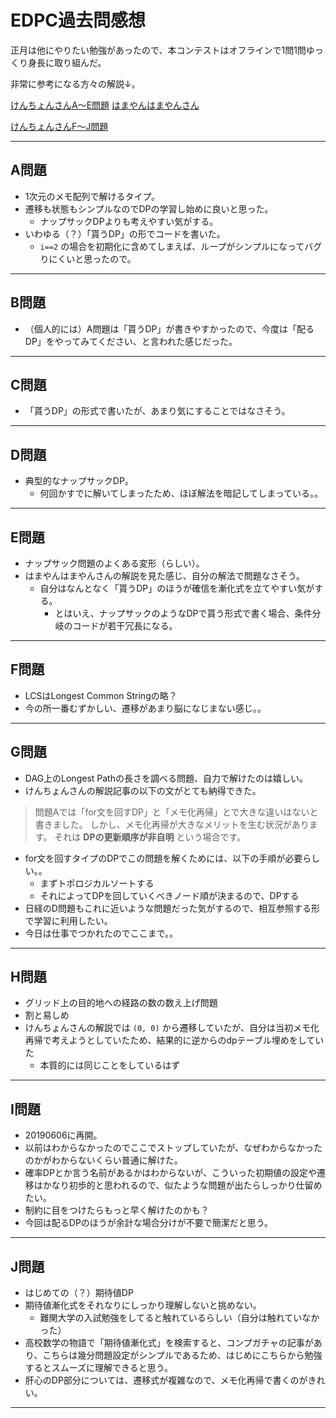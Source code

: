 # EDPC過去問感想

正月は他にやりたい勉強があったので、本コンテストはオフラインで1問1問ゆっくり身長に取り組んだ。

非常に参考になる方々の解説↓。

[けんちょんさんA〜E問題](https://qiita.com/drken/items/dc53c683d6de8aeacf5a)
[はまやんはまやんさん](https://www.hamayanhamayan.com/entry/2019/01/12/163853)

[けんちょんさんF〜J問題](https://qiita.com/drken/items/03c7db44ccd27820ea0d)

---

## A問題

- 1次元のメモ配列で解けるタイプ。
- 遷移も状態もシンプルなのでDPの学習し始めに良いと思った。
  - ナップサックDPよりも考えやすい気がする。
- いわゆる（？）「貰うDP」の形でコードを書いた。
  - `i==2` の場合を初期化に含めてしまえば、ループがシンプルになってバグりにくいと思ったので。

---

## B問題

- （個人的には）A問題は「貰うDP」が書きやすかったので、今度は「配るDP」をやってみてください、と言われた感じだった。

---

## C問題

- 「貰うDP」の形式で書いたが、あまり気にすることではなさそう。

---

## D問題

- 典型的なナップサックDP。
  - 何回かすでに解いてしまったため、ほぼ解法を暗記してしまっている。。

---

## E問題

- ナップサック問題のよくある変形（らしい）。
- はまやんはまやんさんの解説を見た感じ、自分の解法で問題なさそう。
  - 自分はなんとなく「貰うDP」のほうが確信を漸化式を立てやすい気がする。
    - とはいえ、ナップサックのようなDPで貰う形式で書く場合、条件分岐のコードが若干冗長になる。

---

## F問題

- LCSはLongest Common Stringの略？
- 今の所一番むずかしい、遷移があまり脳になじまない感じ。。

---

## G問題

- DAG上のLongest Pathの長さを調べる問題、自力で解けたのは嬉しい。
- けんちょんさんの解説記事の以下の文がとても納得できた。

> 問題Aでは「for文を回すDP」と「メモ化再帰」とで大きな違いはないと書きました。
> しかし、メモ化再帰が大きなメリットを生む状況があります。
> それは **DPの更新順序が非自明** という場合です。

- for文を回すタイプのDPでこの問題を解くためには、以下の手順が必要らしい。。
  - まずトポロジカルソートする
  - それによってDPを回していくべきノード順が決まるので、DPする
- 日経のD問題もこれに近いような問題だった気がするので、相互参照する形で学習に利用したい。
- 今日は仕事でつかれたのでここまで。。

---

## H問題

- グリッド上の目的地への経路の数の数え上げ問題
- 割と易しめ
- けんちょんさんの解説では `(0, 0)` から遷移していたが、自分は当初メモ化再帰で考えようとしていたため、結果的に逆からのdpテーブル埋めをしていた
  - 本質的には同じことをしているはず

---

## I問題

- 20190606に再開。
- 以前はわからなかったのでここでストップしていたが、なぜわからなかったのかがわからないくらい普通に解けた。
- 確率DPとか言う名前があるかはわからないが、こういった初期値の設定や遷移はかなり初歩的と思われるので、似たような問題が出たらしっかり仕留めたい。
- 制約に目をつけたらもっと早く解けたのかも？
- 今回は配るDPのほうが余計な場合分けが不要で簡潔だと思う。

---

## J問題

- はじめての（？）期待値DP
- 期待値漸化式をそれなりにしっかり理解しないと挑めない。
  - 難関大学の入試勉強をしてると触れているらしい（自分は触れていなかった）
- 高校数学の物語で「期待値漸化式」を検索すると、コンプガチャの記事があり、こちらは幾分問題設定がシンプルであるため、はじめにこちらから勉強するとスムーズに理解できると思う。
- 肝心のDP部分については、遷移式が複雑なので、メモ化再帰で書くのがきれい。

---


